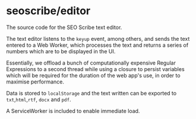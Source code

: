 # seoscribe/editor

The source code for the SEO Scribe text editor.

The text editor listens to the `keyup` event, among others, and sends the text entered to a Web Worker, which processes the text and returns a series of numbers which are to be displayed in the UI.

Essentially, we offload a bunch of computationally expensive Regular Expressions to a second thread while using a closure to persist variables which will be required for the duration of the web app's use, in order to maximise performance.

Data is stored to `localStorage` and the text written can be exported to `txt`,`html`,`rtf`, `docx` and `pdf`.

A ServiceWorker is included to enable immediate load.
